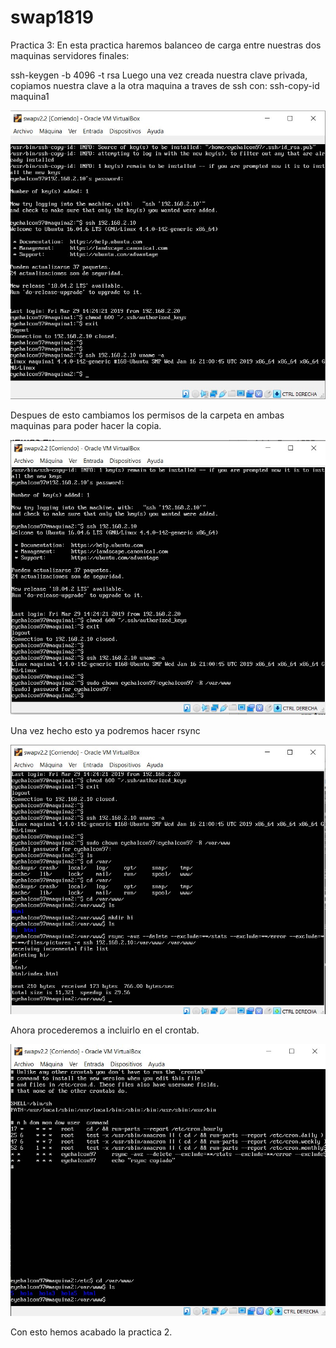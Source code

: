 # swap1819
Practica 3:
En esta practica haremos balanceo de carga entre nuestras dos maquinas servidores finales:

ssh-keygen -b 4096 -t rsa
Luego una vez creada nuestra clave privada, copiamos nuestra clave a la otra maquina a traves de ssh con:
ssh-copy-id maquina1

![ssh-copy](./capturas/img2.1.jpg)


Despues de esto cambiamos los permisos de la carpeta en ambas maquinas para poder hacer la copia.

![Copia Clave](./capturas/img2.2.jpg)

Una vez hecho esto ya podremos hacer rsync

![rsync](./capturas/img2.3.jpg)

Ahora procederemos a incluirlo en el crontab.

![Crontab](./capturas/img2.4.jpg)

Con esto hemos acabado la practica 2.
